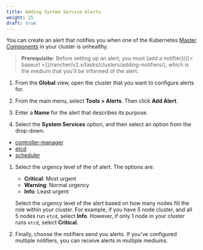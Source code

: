 ```yaml
---
title: Adding System Service Alerts
weight: 25
draft: true
---
```


You can create an alert that notifies you when one of the Kubernetes [Master Components](https://kubernetes.io/docs/concepts/overview/components/#master-components) in your cluster is unhealthy.

>**Prerequisite:** Before setting up an alert, you must [add a notifier]({{< baseurl >}}/rancher/v2.x/tasks/clusters/adding-notifiers/), which is the medium that you'll be informed of the alert.

1. From the **Global** view, open the cluster that you want to configure alerts for.

1. From the main menu, select **Tools > Alerts**. Then click **Add Alert**.

1. Enter a **Name** for the alert that describes its purpose.

1. Select the **System Services** option, and then select an option from the drop-down.

  - [controller-manager](https://kubernetes.io/docs/concepts/overview/components/#kube-controller-manager)
  - [etcd](https://kubernetes.io/docs/concepts/overview/components/#etcd)
  - [scheduler](https://kubernetes.io/docs/concepts/overview/components/#kube-scheduler)

1. Select the urgency level of the of alert. The options are:

    - **Critical**: Most urgent
    - **Warning**: Normal urgency
    - **Info**: Least urgent

    Select the urgency level of the alert based on how many nodes fill the role within your cluster. For example, if you have 5 node cluster, and all 5 nodes run `etcd`, select **Info**. However, if only 1 node in your cluster runs `etcd`, select **Critical**.

1. Finally, choose the notifiers send you alerts. If you've configured multiple notifiers, you can receive alerts in multiple mediums.